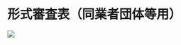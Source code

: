 # 形式審査表（同業者団体等用）

![](https://www.nta.go.jp/tmp/358b01f8-a8ba-467d-801b-feb55e3be420/images/7831b8e4a7079d88ce0691555d8645ff9b703b139cbff907c22e29eee9b7a283.jpg)